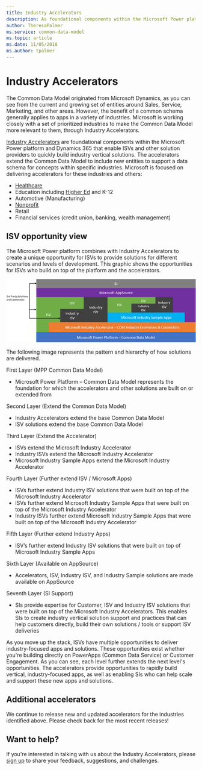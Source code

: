 ```yaml
---
title: Industry Accelerators
description: As foundational components within the Microsoft Power platform and Dynamics 365, the Industry Accelerators enable ISVs and other solution providers to quickly build industry vertical solutions.
author: TheresaPalmer
ms.service: common-data-model
ms.topic: article
ms.date: 11/05/2018
ms.author: tpalmer
---
```


# Industry Accelerators

The Common Data Model originated from Microsoft Dynamics, as you can see from the current and growing set of entities around Sales, Service, Marketing, and other areas. However, the benefit of a common schema generally applies to apps in a variety of industries. Microsoft is working closely with a set of prioritized industries to make the Common Data Model more relevant to them, through Industry Accelerators.

[Industry Accelerators](https://community.dynamics.com/365/b/dynamics365isvsuccess/archive/2018/08/01/dynamics-365-brings-industry-focus-through-the-microsoft-power-platform-and-solution-accelerators) are foundational components within the Microsoft Power platform and Dynamics 365 that enable ISVs and other solution providers to quickly build industry vertical solutions. The accelerators extend the Common Data Model to include new entities to support a data schema for concepts within specific industries. Microsoft is focused on delivering accelerators for these industries and others:
-	[Healthcare](health-accelerator.md)
-	Education including [Higher Ed](hied-accelerator.md) and K-12
-	Automotive (Manufacturing)
-	[Nonprofit](NFP-accelerator.md)
-	Retail
-	Financial services (credit union, banking, wealth management)



## ISV opportunity view
The Microsoft Power platform combines with Industry Accelerators to create a unique opportunity for ISVs to provide solutions for different scenarios and levels of development. This graphic shows the opportunities for ISVs who build on top of the platform and the accelerators. 

![ISV Opportunity View](media/isv-layered-opportunity.png)

The following image represents the pattern and hierarchy of how solutions are delivered.

First Layer (MPP Common Data Model) 
- Microsoft Power Platform – Common Data Model represents the foundation for which the accelerators and other solutions are built on or extended from

Second Layer (Extend the Common Data Model)
- Industry Accelerators extend the base Common Data Model
- ISV solutions extend the base Common Data Model

Third Layer (Extend the Accelerator)
- ISVs extend the Microsoft Industry Accelerator 
- Industry ISVs extend the Microsoft Industry Accelerator
- Microsoft Industry Sample Apps extend the Microsoft Industry Accelerator

Fourth Layer (Further extend ISV / Microsoft Apps)
- ISVs further extend Industry ISV solutions that were built on top of the Microsoft Industry Accelerator
- ISVs further extend Microsoft Industry Sample Apps that were built on top of the Microsoft Industry Accelerator
- Industry ISVs further extend Microsoft Industry Sample Apps that were built on top of the Microsoft Industry Accelerator

Fifth Layer (Further extend Industry Apps)
- ISV’s further extend Industry ISV solutions that were built on top of Microsoft Industry Sample Apps

Sixth Layer (Available on AppSource)
- Accelerators, ISV, Industry ISV, and Industry Sample solutions are made available on AppSource

Seventh Layer (SI Support)
- SIs provide expertise for Customer, ISV and  Industry ISV solutions that were built on top of the Microsoft Industry Accelerators. This enables SIs to create industry vertical solution support and practices that can help customers directly, build their own solutions / tools or support ISV deliveries

As you move up the stack, ISVs have multiple opportunities to deliver industry-focused apps and solutions. These opportunities exist whether you're building directly on PowerApps (Common Data Service) or Customer Engagement. As you can see, each level further extends the next level's opportunities. The accelerators provide opportunities to rapidly build vertical, industry-focused apps, as well as enabling SIs who can help scale and support these new apps and solutions.

## Additional accelerators
We continue to release new and updated accelerators for the industries identified above. Please check back for the most recent releases!

## Want to help?
If you're interested in talking with us about the Industry Accelerators, please [sign up](https://experienceisv.microsoftcrmportals.com/engage/) to share your feedback, suggestions, and challenges.
